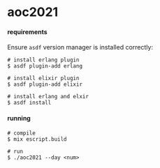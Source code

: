 # aoc2021


#### requirements

Ensure `asdf` version manager is installed correctly:
```shell
# install erlang plugin
$ asdf plugin-add erlang

# install elixir plugin
$ asdf plugin-add elixir

# install erlang and elxir
$ asdf install
```

#### running

```shell
# compile
$ mix escript.build

# run
$ ./aoc2021 --day <num>
```
